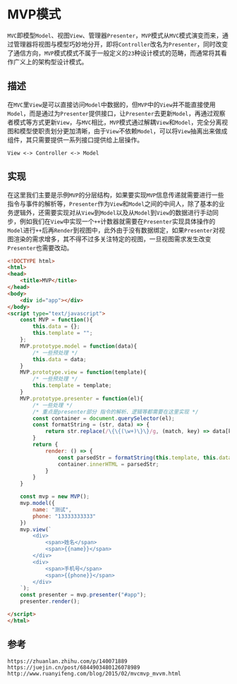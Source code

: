 # MVP模式
`MVC`即模型`Model`、视图`View`、管理器`Presenter`，`MVP`模式从`MVC`模式演变而来，通过管理器将视图与模型巧妙地分开，即将`Controller`改名为`Presenter`，同时改变了通信方向，`MVP`模式模式不属于一般定义的`23`种设计模式的范畴，而通常将其看作广义上的架构型设计模式。

## 描述
在`MVC`里`View`是可以直接访问`Model`中数据的，但`MVP`中的`View`并不能直接使用`Model`，而是通过为`Presenter`提供接口，让`Presenter`去更新`Model`，再通过观察者模式等方式更新`View`，与`MVC`相比，`MVP`模式通过解耦`View`和`Model`，完全分离视图和模型使职责划分更加清晰，由于`View`不依赖`Model`，可以将`View`抽离出来做成组件，其只需要提供一系列接口提供给上层操作。


```
View <-> Controller <-> Model
```

## 实现

在这里我们主要是示例`MVP`的分层结构，如果要实现`MVP`信息传递就需要进行一些指令与事件的解析等，`Presenter`作为`View`和`Model`之间的中间人，除了基本的业务逻辑外，还需要实现对从`View`到`Model`以及从`Model`到`View`的数据进行手动同步，例如我们在`View`中实现一个`++`计数器就需要在`Presenter`实现具体操作的`Model`进行`++`后再`Render`到视图中，此外由于没有数据绑定，如果`Presenter`对视图渲染的需求增多，其不得不过多关注特定的视图，一旦视图需求发生改变`Presenter`也需要改动。

```html
<!DOCTYPE html>
<html>
<head>
    <title>MVP</title>
</head>
<body>
    <div id="app"></div>
</body>
<script type="text/javascript">
    const MVP = function(){
        this.data = {};
        this.template = "";
    };
    MVP.prototype.model = function(data){
        /* 一些预处理 */
        this.data = data;
    }
    MVP.prototype.view = function(template){
        /* 一些预处理 */
        this.template = template;
    }
    MVP.prototype.presenter = function(el){
        /* 一些处理 */
        /* 重点是presenter部分 指令的解析、逻辑等都需要在这里实现 */
        const container = document.querySelector(el);
        const formatString = (str, data) => {
            return str.replace(/\{\{(\w+)\}\}/g, (match, key) => data[key] === void 0 ? "" : data[key]);
        }
        return {
            render: () => {
                const parsedStr = formatString(this.template, this.data);
                container.innerHTML = parsedStr;
            }
        }
    }

    const mvp = new MVP();
    mvp.model({
        name: "测试",
        phone: "13333333333"
    })
    mvp.view(`
        <div>
            <span>姓名</span>
            <span>{{name}}</span>
        </div>
        <div>
            <span>手机号</span>
            <span>{{phone}}</span>
        </div>
    `);
    const presenter = mvp.presenter("#app");
    presenter.render();

</script>
</html>
```




## 参考

```
https://zhuanlan.zhihu.com/p/140071889
https://juejin.cn/post/6844903480126078989
http://www.ruanyifeng.com/blog/2015/02/mvcmvp_mvvm.html
```

